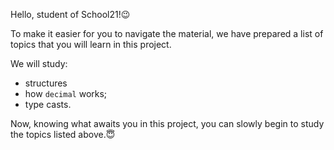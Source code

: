 Hello, student of School21!😉

To make it easier for you to navigate the material, we have prepared a list of topics that you will learn in this project. 

We will study: 
- structures
- how `decimal` works;
- type casts.

Now, knowing what awaits you in this project, you can slowly begin to study the topics listed above.😇

